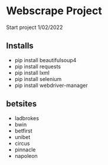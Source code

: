 # Webscrape Project

Start project 1/02/2022

## Installs

- pip install beautifulsoup4
- pip install requests
- pip install lxml
- pip install selenium
- pip install webdriver-manager

## betsites

- ladbrokes
- bwin
- betfirst
- unibet
- circus
- pinnacle
- napoleon
